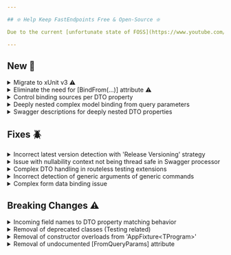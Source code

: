 ```yaml
---

## ❇️ Help Keep FastEndpoints Free & Open-Source ❇️

Due to the current [unfortunate state of FOSS](https://www.youtube.com/watch?v=H96Va36xbvo), please consider [becoming a sponsor](https://opencollective.com/fast-endpoints) and help us beat the odds to keep the project alive and free for everyone.

---
```


<!-- <details><summary>title text</summary></details> -->

## New 🎉

<details><summary>Migrate to xUnit v3 ⚠️</summary>

If you're using the `FastEndpoints.Testing` package in your test projects, take the following steps to migrate your projects:

1. Update all "FastEndpoints" package references in all of your projects to "5.33.0".
2. In your test project's `.csproj` file:
    1. Remove the package reference to the "xunit" v2 package.
    2. Add a package reference to the new "xunit.v3" library with version "1.0.0"
    3. Change the version of "xunit.runner.visualstudio" to "3.0.0"
3. Build the solution.
4. There might be compilation errors related to the return type of your derived `AppFixture<TProgram>` classes overridden methods such as `SetupAsync` and `TearDownAsync` methods. Simply change them from `Task` to `ValueTask` and the project should compile successfully.
5. If there are any compilation errors related to `XUnit.Abstractions` namespace not being found, simply delete those "using statements" as that namespace has been removed in xUnit v3.

After doing the above, it should pretty much be smooth sailing, unless your project is affected by the removal of previously deprecated classes as mentioned in the "Breaking Changes" section below.

</details>

<details><summary>Eliminate the need for [BindFrom(...)] attribute ⚠️</summary>

Until now, when binding from sources other than JSON body, you had to annotate request DTO properties with the `[BindFrom("my_field")]` attribute when the incoming field name is different to the DTO property name.
A new setting has now been introduced which allows you to use the same Json naming policy from the serializer for matching incoming request parameters without having to use the attribute.

```cs
app.UseFastEndpoints(c => c.Binding.UsePropertyNamingPolicy = true)
```

The setting is now enabled by default. Set it to `false` to go back to the previous behavior. If you'd like to be more explicit, you can still use the [BindFrom(...)] attribute which will take precedence even when the setting is enabled.

</details>


<details><summary>Control binding sources per DTO property</summary>

The default binding order is designed to minimize attribute clutter on DTO models. In most cases, disabling binding sources is unnecessary. However, for rare scenarios where a binding source must be explicitly blocked, you can now do the following:

```cs
[DontBind(Source.QueryParam | Source.RouteParam)] 
public string UserID { get; set; } 
```

The opposite approach can be taken as well, by just specifying a single binding source for a property like so:

```cs
[FormField]
public string UserID { get; set; }

[QueryParam]
public string UserName { get; set; }

[RouteParam]
public string InvoiceID { get; set; }
```

</details>

<details><summary>Deeply nested complex model binding from query parameters</summary>

Binding deeply nested complex DTOs from incoming query parameters is now supported. Please refer to the documentation [here](https://fast-endpoints.com/docs/model-binding#complex-query-binding).

</details>

<details><summary>Swagger descriptions for deeply nested DTO properties</summary>

Until now, if you wanted to provide text descriptions for deeply nested request DTO properties, the only option was to provide them via XML document summary tags.
You can now provide descriptions for deeply nested properties like so:

```cs
Summary(
    s =>
    {
        s.RequestParam(r => r.Nested.Name, "nested name description");
        s.RequestParam(r => r.Nested.Items[0].Id, "nested item id description");
    });
```

Descriptions for lists and arrays can be provided by using an index `0` to get at the actual property.
Note: only lists and arrays can be used for this.

</details>

<!-- ## Improvements 🚀 -->

## Fixes 🪲

<details><summary>Incorrect latest version detection with 'Release Versioning' strategy</summary>

The new release versioning strategy was not correctly detecting the latest version of an endpoint if there was multiple endpoints for the same route such as a GET & DELETE endpoint on the same route.

</details>

<details><summary>Issue with nullability context not being thread safe in Swagger processor</summary>

In rare occasions where swagger documents were being generated concurrently, an exception was being thrown due to `NullabilityInfoContext` not being thread safe.
This has been fixed by implementing a caching mechanism per property type.

</details>

<details><summary>Complex DTO handling in routeless testing extensions</summary>

If the request DTO is a complex structure, testing with routeless test extensions like the following did not work correctly:

```cs
[Fact]
public async Task FormDataTest()
{
    var book = new Book
    {
        BarCodes = [1, 2, 3],
        CoAuthors = [new Author { Name = "a1" }, new Author { Name = "a2" }],
        MainAuthor = new() { Name = "main" }
    };

    var (rsp, res) = await App.GuestClient.PUTAsync<MyEndpoint, Book, Book>(book, sendAsFormData: true);

    rsp.IsSuccessStatusCode.Should().BeTrue();
    res.Should().BeEquivalentTo(book);    
}
```

</details>

<details><summary>Incorrect detection of generic arguments of generic commands</summary>

There was a minor oversight in correctly detecting the number of generic arguments of generic commands if there was more than one.
This has been fixed to correctly detect all generic arguments of generic commands.

</details>

<details><summary>Complex form data binding issue</summary>

When binding deeply nested form data with the `[FromForm]` attribute, if a certain deeply nested objects didn't have at least one primitive type property,
it would not get bound correctly. This has been fixed as well as the binding logic being improved.

</details>

## Breaking Changes ⚠️

<details><summary>Incoming field names to DTO property matching behavior</summary>

Starting with this update, the `Binding.UsePropertyNamingPolicy` setting is **enabled by default**.
This means that the same JSON naming policy from the serializer will now be used to match incoming request parameters to DTO properties,
eliminating the need for the `[BindFrom(...)]` attribute in most cases.

- **Previous Behavior:** When the incoming field name differed from the DTO property name, you had to explicitly use the `[BindFrom("my_field")]` attribute.
- **New Behavior:** The default binding now uses the JSON naming policy, matching field names without requiring the `[BindFrom(...)]` attribute.

#### Restore Previous Behavior

To revert to the previous behavior where property names are matched exactly without using the naming policy, set the following configuration:

```csharp
app.UseFastEndpoints(c => c.Binding.UsePropertyNamingPolicy = false)
```

#### Additional Notes

- If you prefer explicit binding, the `[BindFrom(...)]` attribute is still supported and takes precedence over the naming policy.
- Applications relying on the old behavior without configuring this setting may experience unexpected binding results and need adjustments.

</details>


<details><summary>Removal of deprecated classes (Testing related)</summary>

After following the xUnit v3 upgrade instructions above, you may be affected by the removal of the following previously deprecated classes:

- `TestFixture<TProgram>`: Use the `AppFixture<TProgram>` class instead.
- `TestClass<TFixture>`: Use the `TestBase<TFixture>` class instead.

</details>

<details><summary>Removal of constructor overloads from 'AppFixture&lt;TProgram&gt;'</summary>

Due to the migration to xUnit v3, the `AppFixture<TProgram>` base class no longer accepts `IMessageSink` and `ITestOutputHelper` arguments and only has a parameterless constructor.

</details>

<details><summary>Removal of undocumented [FromQueryParams] attribute</summary>

`[FromQueryParams]` was an undocumented feature that was put in place to help people migrating from old MVC projects to make the transition easier.
It was not documented due to its extremely poor performance and we wanted to discourage people from using query parameters as a means to submit complex data structures.

The newly introduced `[FromQuery]` attribute can be used now if you really must send complex query parameters. However, it is not a one-to-one replacement
as the query naming convention is quite strict and simplified.

</details>